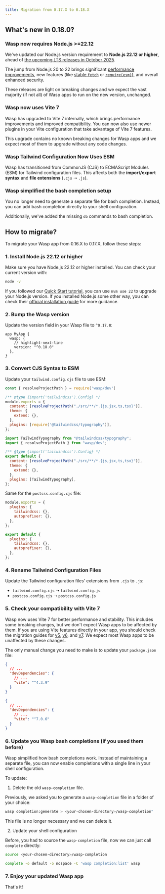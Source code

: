 ```yaml
---
title: Migration from 0.17.X to 0.18.X
---
```


## What's new in 0.18.0?

### Wasp now requires Node.js >=22.12

We've updated our Node.js version requirement to **Node.js 22.12 or higher**, ahead of [the upcoming LTS releases in October 2025](https://github.com/nodejs/Release/blob/755d5821ca9454b91d83f51736b4dddbd7a2600c/README.md).

The jump from Node.js 20 to 22 brings significant [performance improvements](https://nodejs.org/en/blog/announcements/v21-release-announce#performance), new features (like [stable `fetch`](https://nodejs.org/en/blog/announcements/v21-release-announce#stable-fetchwebstreams) or [`require(esm)`](https://nodejs.org/en/blog/release/v22.12.0#requireesm-is-now-enabled-by-default)), and overall enhanced security.

These releases are light on breaking changes and we expect the vast majority (if not all) of Wasp apps to run on the new version, unchanged.

### Wasp now uses Vite 7

Wasp has upgraded to Vite 7 internally, which brings performance improvements and improved compatibility. You can now also use newer plugins in your Vite configuration that take advantage of Vite 7 features.

This upgrade contains no known breaking changes for Wasp apps and we expect most of them to upgrade without any code changes.

### Wasp Tailwind Configuration Now Uses ESM

Wasp has transitioned from CommonJS (CJS) to ECMAScript Modules (ESM) for Tailwind configuration files.
This affects both the **import/export syntax** and **file extensions** (`.cjs` ➝ `.js`).

### Wasp simplified the bash completion setup

You no longer need to generate a separate file for bash completion.
Instead, you can add bash completion directly to your shell configuration.

Additionally, we've added the missing `db` commands to bash completion.

## How to migrate?

To migrate your Wasp app from 0.16.X to 0.17.X, follow these steps:

### 1. Install Node.js 22.12 or higher

Make sure you have Node.js 22.12 or higher installed. You can check your current version with:

```bash
node -v
```

If you followed our [Quick Start tutorial](../quick-start#requirements), you can use `nvm use 22` to upgrade your Node.js version.
If you installed Node.js some other way, you can check their [official installation guide](https://nodejs.org/en/download/) for more guidance. 

### 2. Bump the Wasp version

Update the version field in your Wasp file to `^0.17.0`:

```wasp title="main.wasp"
app MyApp {
  wasp: {
    // highlight-next-line
    version: "^0.18.0"
  },
}
```

### 3. Convert CJS Syntax to ESM

Update your `tailwind.config.cjs` file to use ESM:

<Tabs>
<TabItem value="before" label="Before">

```js title="tailwind.config.cjs"
const { resolveProjectPath } = require('wasp/dev')

/** @type {import('tailwindcss').Config} */
module.exports = {
  content: [resolveProjectPath("./src/**/*.{js,jsx,ts,tsx}")],
  theme: {
    extend: {},
  },
  plugins: [require('@tailwindcss/typography')],
};
```

</TabItem>
<TabItem value="after" label="After">

```js title="tailwind.config.cjs"
import TailwindTypography from "@tailwindcss/typography";
import { resolveProjectPath } from "wasp/dev";

/** @type {import('tailwindcss').Config} */
export default {
  content: [resolveProjectPath("./src/**/*.{js,jsx,ts,tsx}")],
  theme: {
    extend: {},
  },
  plugins: [TailwindTypography],
};
```

</TabItem>
</Tabs>

Same for the `postcss.config.cjs` file:

<Tabs>
<TabItem value="before" label="Before">

```js title="postcss.config.cjs"
module.exports = {
  plugins: {
    tailwindcss: {},
    autoprefixer: {},
  },
};
```

</TabItem>
<TabItem value="after" label="After">

```js title="postcss.config.cjs"
export default {
  plugins: {
    tailwindcss: {},
    autoprefixer: {},
  },
};
```

</TabItem>
</Tabs>


### 4. Rename Tailwind Configuration Files

Update the Tailwind configuration files' extensions from `.cjs` to `.js`:
- `tailwind.config.cjs` ➝ `tailwind.config.js`
- `postcss.config.cjs` ➝ `postcss.config.js`

### 5. Check your compatibility with Vite 7

Wasp now uses Vite 7 for better performance and stability. This includes some breaking changes, but we don't expect Wasp apps to be affected by them. If you are using Vite features directly in your app, you should check the migration guides for [v5](https://v5.vite.dev/guide/migration.html), [v6](https://v6.vite.dev/guide/migration.html), and [v7](https://v7.vite.dev/guide/migration.html). We expect most Wasp apps to be unaffected by these changes.

The only manual change you need to make is to update your `package.json` file:

<Tabs>
<TabItem value="before" label="Before">

```json title="package.json"
{
  // ...
  "devDependencies": {
    // ...
    "vite": "^4.3.9"
  }
}
```

</TabItem>
<TabItem value="after" label="After">

```json title="package.json"
{
  // ...
  "devDependencies": {
    // ...
    "vite": "^7.0.6"
  }
}
```

</TabItem>
</Tabs>


### 6. Update you Wasp bash completions (if you used them before)

Wasp simplified how bash completions work.
Instead of maintaining a separate file, you can now enable completions with a single line in your shell configuration.

To update:

1) Delete the old `wasp-completion` file.

Previously, we asked you to generate a `wasp-completion` file in a folder of your choice:
```sh
wasp completion:generate > <your-chosen-directory>/wasp-completion"
```
This file is no longer necessary and we can delete it.

2) Update your shell configuration

Before, you had to source the `wasp-completion` file, now we can just call `complete` directly:

<Tabs>
<TabItem value="before" label="Before">

```bash
source <your-chosen-directory>/wasp-completion
```

</TabItem>
<TabItem value="after" label="After">

```bash
complete -o default -o nospace -C 'wasp completion:list' wasp
```

</TabItem>
</Tabs>

### 7. Enjoy your updated Wasp app

That's it!
